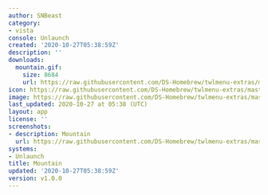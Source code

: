 ```yaml
---
author: SNBeast
category:
- vista
console: Unlaunch
created: '2020-10-27T05:38:59Z'
description: ''
downloads:
  mountain.gif:
    size: 8684
    url: https://raw.githubusercontent.com/DS-Homebrew/twlmenu-extras/master/_nds/TWiLightMenu/unlaunch/backgrounds/mountain.gif
icon: https://raw.githubusercontent.com/DS-Homebrew/twlmenu-extras/master/_nds/TWiLightMenu/unlaunch/backgrounds/mountain.gif
image: https://raw.githubusercontent.com/DS-Homebrew/twlmenu-extras/master/_nds/TWiLightMenu/unlaunch/backgrounds/mountain.gif
last_updated: 2020-10-27 at 05:38 (UTC)
layout: app
license: ''
screenshots:
- description: Mountain
  url: https://raw.githubusercontent.com/DS-Homebrew/twlmenu-extras/master/_nds/TWiLightMenu/unlaunch/backgrounds/mountain.gif
systems:
- Unlaunch
title: Mountain
updated: '2020-10-27T05:38:59Z'
version: v1.0.0
---
```

